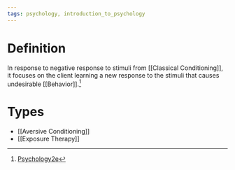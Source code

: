 ```yaml
---
tags: psychology, introduction_to_psychology
---
```


# Definition

In response to negative response to stimuli from [[Classical Conditioning]], it focuses on the client learning a new response to the stimuli that causes undesirable [[Behavior]].[^1]

# Types
- [[Aversive Conditioning]]
- [[Exposure Therapy]]

[^1]: [Psychology2e](zotero://open-pdf/library/items/SSTBV7L5?page=621)